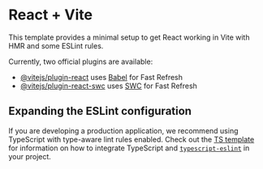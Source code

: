 # React + Vite

This template provides a minimal setup to get React working in Vite with HMR and some ESLint rules.

Currently, two official plugins are available:

- [@vitejs/plugin-react](https://github.com/vitejs/vite-plugin-react/blob/main/packages/plugin-react) uses [Babel](https://babeljs.io/) for Fast Refresh
- [@vitejs/plugin-react-swc](https://github.com/vitejs/vite-plugin-react/blob/main/packages/plugin-react-swc) uses [SWC](https://swc.rs/) for Fast Refresh

## Expanding the ESLint configuration

If you are developing a production application, we recommend using TypeScript with type-aware lint rules enabled. Check out the [TS template](https://github.com/vitejs/vite/tree/main/packages/create-vite/template-react-ts) for information on how to integrate TypeScript and [`typescript-eslint`](https://typescript-eslint.io) in your project.

<!-- .env.local

VITE_apiKey=AIzaSyAsD56ZpRQ6At93k8We1KVkplOCvD1xpCI
VITE_authDomain=career-code-job-portal.firebaseapp.com
VITE_projectId=career-code-job-portal
VITE_storageBucket=career-code-job-portal.firebasestorage.app
VITE_messagingSenderId=705332996166
VITE_appId=1:705332996166:web:6d3fbc5fe1fca920210247
 -->
